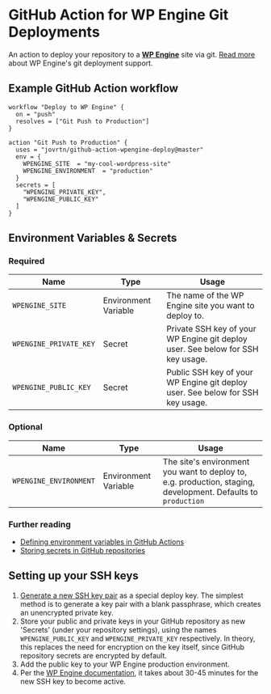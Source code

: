 # GitHub Action for WP Engine Git Deployments

An action to deploy your repository to a **[WP Engine](https://wpengine.com)** site via git. [Read more](https://wpengine.com/git/) about WP Engine's git deployment support.

## Example GitHub Action workflow

```
workflow "Deploy to WP Engine" {
  on = "push"
  resolves = ["Git Push to Production"]
}

action "Git Push to Production" {
  uses = "jovrtn/github-action-wpengine-deploy@master"
  env = {
    WPENGINE_SITE  = "my-cool-wordpress-site"
    WPENGINE_ENVIRONMENT  = "production"
  }
  secrets = [
    "WPENGINE_PRIVATE_KEY",
    "WPENGINE_PUBLIC_KEY"
  ]
}
```

## Environment Variables & Secrets

### Required

| Name | Type | Usage |
|-|-|-|
| `WPENGINE_SITE` | Environment Variable | The name of the WP Engine site you want to deploy to. |
| `WPENGINE_PRIVATE_KEY` | Secret | Private SSH key of your WP Engine git deploy user. See below for SSH key usage. |
|  `WPENGINE_PUBLIC_KEY` | Secret | Public SSH key of your WP Engine git deploy user. See below for SSH key usage. |

### Optional

| Name | Type  | Usage |
|-|-|-|
| `WPENGINE_ENVIRONMENT` | Environment Variable  | The site's environment you want to deploy to, e.g. production, staging, development. Defaults to `production` |

### Further reading

* [Defining environment variables in GitHub Actions](https://developer.github.com/actions/creating-github-actions/accessing-the-runtime-environment/#environment-variables)
* [Storing secrets in GitHub repositories](https://developer.github.com/actions/managing-workflows/storing-secrets/)

## Setting up your SSH keys

1. [Generate a new SSH key pair](https://help.github.com/articles/generating-a-new-ssh-key-and-adding-it-to-the-ssh-agent/) as a special deploy key. The simplest method is to generate a key pair with a blank passphrase, which creates an unencrypted private key.
2. Store your public and private keys in your GitHub repository as new 'Secrets' (under your repository settings), using the names `WPENGINE_PUBLIC_KEY` and `WPENGINE_PRIVATE_KEY` respectively. In theory, this replaces the need for encryption on the key itself, since GitHub repository secrets are encrypted by default.
3. Add the public key to your WP Engine production environment.
4. Per the [WP Engine documentation](https://wpengine.com/git/), it takes about 30-45 minutes for the new SSH key to become active.
